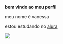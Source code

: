 **bem vindo ao meu perfil**

meu nome é vanessa 

estou estudando no [alura](https.//www.alura.com.br)

![](https://media.tenor.com/rNCdBEqBKjoAAAAd/sad-cat.gif)
